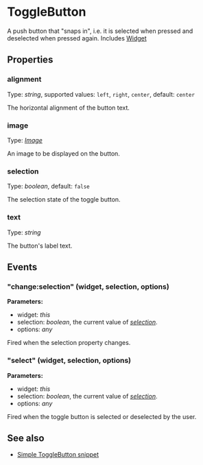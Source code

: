 ---
---
# ToggleButton

A push button that "snaps in", i.e. it is selected when pressed and deselected when pressed again.
Includes [Widget](Widget.md)

## Properties

### alignment

Type: *string*, supported values: `left`, `right`, `center`, default: `center`

The horizontal alignment of the button text.

### image

Type: *[Image](../types.md#image)*

An image to be displayed on the button.

### selection

Type: *boolean*, default: `false`

The selection state of the toggle button.

### text

Type: *string*

The button's label text.


## Events

### "change:selection" (widget, selection, options)

**Parameters:** 

- widget: *this*
- selection: *boolean*, the current value of *[selection](#selection)*.
- options: *any*

Fired when the selection property changes.


### "select" (widget, selection, options)

**Parameters:** 

- widget: *this*
- selection: *boolean*, the current value of *[selection](#selection)*.
- options: *any*

Fired when the toggle button is selected or deselected by the user.



## See also

- [Simple ToggleButton snippet](https://github.com/eclipsesource/tabris-js/blob/master/snippets/togglebutton/togglebutton.js)

